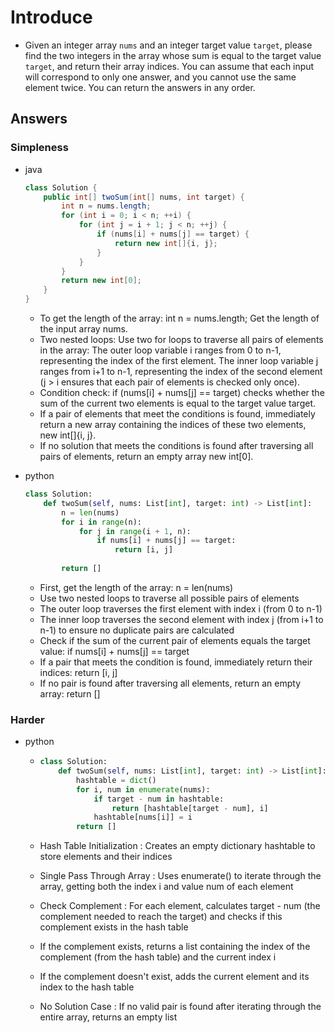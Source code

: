 # Introduce

* Given an integer array `nums` and an integer target value `target`, please find the two integers in the array whose sum is equal to the target value `target`, and return their array indices. 
  You can assume that each input will correspond to only one answer, and you cannot use the same element twice. 
  You can return the answers in any order.

## Answers

### Simpleness

* java

  ```java
  class Solution {
      public int[] twoSum(int[] nums, int target) {
          int n = nums.length;
          for (int i = 0; i < n; ++i) {
              for (int j = i + 1; j < n; ++j) {
                  if (nums[i] + nums[j] == target) {
                      return new int[]{i, j};
                  }
              }
          }
          return new int[0];
      }
  }
  
  ```

  * To get the length of the array: int n = nums.length; Get the length of the input array nums.
  * Two nested loops: Use two for loops to traverse all pairs of elements in the array:
    The outer loop variable i ranges from 0 to n-1, representing the index of the first element.
    The inner loop variable j ranges from i+1 to n-1, representing the index of the second element (j > i ensures that each pair of elements is checked only once).
  * Condition check: if (nums[i] + nums[j] == target) checks whether the sum of the current two elements is equal to the target value target. 
  * If a pair of elements that meet the conditions is found, immediately return a new array containing the indices of these two elements, new int[]{i, j}. 
  * If no solution that meets the conditions is found after traversing all pairs of elements, return an empty array new int[0].

* python

  ```python
  class Solution:
      def twoSum(self, nums: List[int], target: int) -> List[int]:
          n = len(nums)
          for i in range(n):
              for j in range(i + 1, n):
                  if nums[i] + nums[j] == target:
                      return [i, j]
          
          return []
  
  ```

  * First, get the length of the array: n = len(nums)
  * Use two nested loops to traverse all possible pairs of elements

  - The outer loop traverses the first element with index i (from 0 to n-1)
  - The inner loop traverses the second element with index j (from i+1 to n-1) to ensure no duplicate pairs are calculated
  - Check if the sum of the current pair of elements equals the target value: if nums[i] + nums[j] == target
  - If a pair that meets the condition is found, immediately return their indices: return [i, j]
  - If no pair is found after traversing all elements, return an empty array: return []

### Harder

* python

  * ```python
    class Solution:
        def twoSum(self, nums: List[int], target: int) -> List[int]:
            hashtable = dict()
            for i, num in enumerate(nums):
                if target - num in hashtable:
                    return [hashtable[target - num], i]
                hashtable[nums[i]] = i
            return []
    
    
    ```

  * Hash Table Initialization : Creates an empty dictionary hashtable to store elements and their indices

  * Single Pass Through Array : Uses enumerate() to iterate through the array, getting both the index i and value num of each element

  * Check Complement : For each element, calculates target - num (the complement needed to reach the target) and checks if this complement exists in the hash table

  * If the complement exists, returns a list containing the index of the complement (from the hash table) and the current index i

  * If the complement doesn't exist, adds the current element and its index to the hash table

  * No Solution Case : If no valid pair is found after iterating through the entire array, returns an empty list
